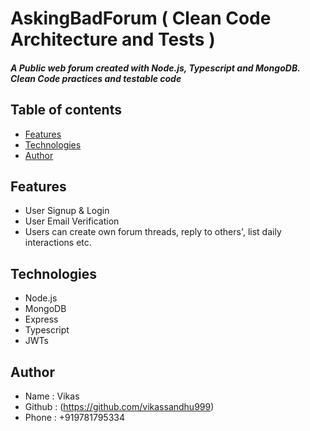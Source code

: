 # AskingBadForum ( Clean Code Architecture and Tests )

##### A Public web forum created with Node.js, Typescript and MongoDB. Clean Code practices and testable code

## Table of contents
* [Features](#features)
* [Technologies](#technologies)
* [Author](#author)

## Features
* User Signup & Login
* User Email Verification
* Users can create own forum threads, reply to others', list daily interactions etc.
 
## Technologies
* Node.js
* MongoDB
* Express
* Typescript
* JWTs

 
## Author
   * Name : Vikas
   * Github : (https://github.com/vikassandhu999)
   * Phone : +919781795334